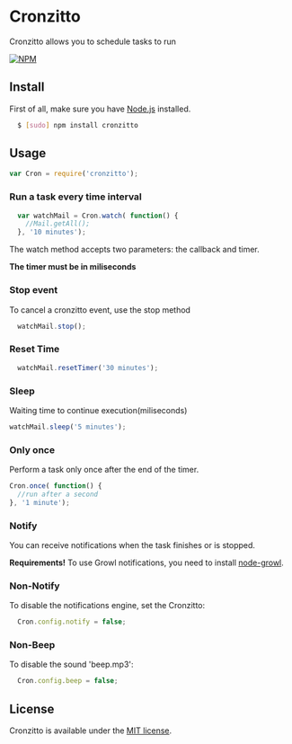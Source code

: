 Cronzitto
================================
Cronzitto allows you to schedule tasks to run

[![NPM](https://nodei.co/npm/cronzitto.png)](https://nodei.co/npm/cronzitto/)

## Install
First of all, make sure you have [Node.js](http://nodejs.org/) installed.

```bash
  $ [sudo] npm install cronzitto
```

## Usage
```js
var Cron = require('cronzitto');
```

### Run a task every time interval
```js
  var watchMail = Cron.watch( function() {
    //Mail.getAll();
  }, '10 minutes');
```
The watch method accepts two parameters: the callback and timer.

**The timer must be in miliseconds**

### Stop event
To cancel a cronzitto event, use the stop method

```js
  watchMail.stop();
```

### Reset Time
```js
  watchMail.resetTimer('30 minutes');
```

### Sleep
Waiting time to continue execution(miliseconds)
```js
watchMail.sleep('5 minutes');
```

### Only once
Perform a task only once after the end of the timer.

```js
Cron.once( function() {
  //run after a second
}, '1 minute');
```

### Notify
You can receive notifications when the task finishes or is stopped.

**Requirements!**
To use Growl notifications, you need to install [node-growl](https://github.com/visionmedia/node-growl#install).

### Non-Notify
To disable the notifications engine, set the Cronzitto:

```js
  Cron.config.notify = false;
```

### Non-Beep
To disable the sound 'beep.mp3':

```js
  Cron.config.beep = false;
```


## License
Cronzitto is available under the [MIT license](http://opensource.org/licenses/MIT).